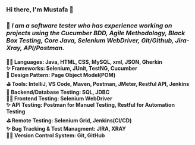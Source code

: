 ### Hi there, I'm Mustafa 👋

### 🔭 *I am a software tester who has experience working on projects using the Cucumber BDD, Agile Methodology, Black Box Testing, Core Java, Selenium WebDriver, Git/Github, Jira-Xray, API/Postman.*


#### 🐱‍🏍 Languages: Java, HTML, CSS, MySQL, xml, JSON, Gherkin <br>✨ Frameworks: Selenium, JUnit, TestNG, Cucumber <br>🥇 Design Pattern: Page Object Model(POM)<br> ⛳ Tools: IntelliJ, VS Code, Maven, Postman, JMeter, Restful API, Jenkins<br> 🥇 Backend/Database Testing: SQL, JDBC<br> 🐱‍🏍 Frontend Testing: Selenium WebDriver<br> ✨ API Testing: Postman for Manuel Testing, Restful for Automation Testing<br>⛳ Remote Testing: Selenium Grid, Jenkins(CI/CD)<br> ✨ Bug Tracking & Test Managment: JIRA, XRAY<br> 🐱‍🏍 Version Control System: Git, GitHub


